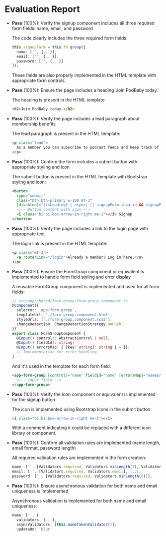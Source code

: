 # Evaluation Report

- **Pass** (100%): Verify the signup component includes all three required form fields: name, email, and password
  
  The code clearly includes the three required form fields:
  ```typescript
  this.signupForm = this.fb.group({
    name: ['', {...}],
    email: ['', {...}],
    password: ['', {...}]
  });
  ```
  
  These fields are also properly implemented in the HTML template with appropriate form controls.

- **Pass** (100%): Ensure the page includes a heading 'Join PodBaby today.'
  
  The heading is present in the HTML template:
  ```html
  <h2>Join PodBaby today.</h2>
  ```

- **Pass** (100%): Verify the page includes a lead paragraph about membership benefits
  
  The lead paragraph is present in the HTML template:
  ```html
  <p class="lead">
    As a member you can subscribe to podcast feeds and keep track of your favorite episodes.
  </p>
  ```

- **Pass** (100%): Confirm the form includes a submit button with appropriate styling and icon
  
  The submit button is present in the HTML template with Bootstrap styling and icon:
  ```html
  <button
    type="submit"
    class="btn btn-primary w-100 mt-3"
    [disabled]="(isLoading$ | async) || signupForm.invalid && signupForm.touched">
    <!-- Button content with icon -->
    <i class="bi bi-box-arrow-in-right me-1"></i> Signup
  </button>
  ```

- **Pass** (100%): Verify the page includes a link to the login page with appropriate text
  
  The login link is present in the HTML template:
  ```html
  <p class="mt-3">
    <a routerLink="/login">Already a member? Log in here.</a>
  </p>
  ```

- **Pass** (100%): Ensure the FormGroup component or equivalent is implemented to handle form field styling and error display
  
  A reusable FormGroup component is implemented and used for all form fields:
  ```typescript
  // src/app/shared/form-group/form-group.component.ts
  @Component({
    selector: 'app-form-group',
    templateUrl: './form-group.component.html',
    styleUrls: ['./form-group.component.scss'],
    changeDetection: ChangeDetectionStrategy.OnPush,
  })
  export class FormGroupComponent {
    @Input() control!: AbstractControl | null;
    @Input() fieldId!: string;
    @Input() errorsMap: { [key: string]: string } = {};
    // Implementation for error handling
  }
  ```
  
  And it's used in the template for each form field:
  ```html
  <app-form-group [control]="name" fieldId="name" [errorsMap]="nameErrors">
    <!-- input field -->
  </app-form-group>
  ```

- **Pass** (100%): Verify the Icon component or equivalent is implemented for the signup button
  
  The icon is implemented using Bootstrap Icons in the submit button:
  ```html
  <i class="bi bi-box-arrow-in-right me-1"></i>
  ```
  
  With a comment indicating it could be replaced with a different icon library or component.

- **Pass** (100%): Confirm all validation rules are implemented (name length, email format, password length)
  
  All required validation rules are implemented in the form creation:
  ```typescript
  name: ['', [Validators.required, Validators.minLength(3), Validators.maxLength(60)], ...],
  email: ['', [Validators.required, Validators.email], ...],
  password: ['', [Validators.required, Validators.minLength(6)]],
  ```

- **Pass** (100%): Ensure asynchronous validation for both name and email uniqueness is implemented
  
  Asynchronous validation is implemented for both name and email uniqueness:
  ```typescript
  name: ['', {
    validators: [...],
    asyncValidators: [this.nameTakenValidator()],
    updateOn: 'blur'